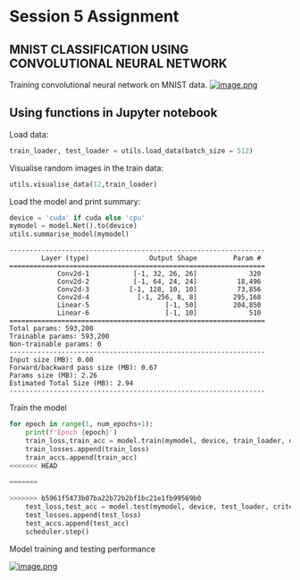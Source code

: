 # Session 5 Assignment
## MNIST CLASSIFICATION USING CONVOLUTIONAL NEURAL NETWORK

Training convolutional neural network on MNIST data.
[![image.png](https://i.postimg.cc/2SqzfyDN/image.png)](https://postimg.cc/JsLwN10p)


## Using functions in Jupyter notebook

Load data:

```python
train_loader, test_loader = utils.load_data(batch_size = 512)
```

Visualise random images in the train data:

```python
utils.visualise_data(12,train_loader)
```

Load the model and print summary:

```python
device = 'cuda' if cuda else 'cpu'
mymodel = model.Net().to(device)
utils.summarise_model(mymodel)
```

```
----------------------------------------------------------------
        Layer (type)               Output Shape         Param #
================================================================
            Conv2d-1           [-1, 32, 26, 26]             320
            Conv2d-2           [-1, 64, 24, 24]          18,496
            Conv2d-3          [-1, 128, 10, 10]          73,856
            Conv2d-4            [-1, 256, 8, 8]         295,168
            Linear-5                   [-1, 50]         204,850
            Linear-6                   [-1, 10]             510
================================================================
Total params: 593,200
Trainable params: 593,200
Non-trainable params: 0
----------------------------------------------------------------
Input size (MB): 0.00
Forward/backward pass size (MB): 0.67
Params size (MB): 2.26
Estimated Total Size (MB): 2.94
----------------------------------------------------------------

```

Train the model
```python
for epoch in range(1, num_epochs+1):
    print(f'Epoch {epoch}')
    train_loss,train_acc = model.train(mymodel, device, train_loader, optimizer, criterion)
    train_losses.append(train_loss)
    train_accs.append(train_acc)
<<<<<<< HEAD

=======
    
>>>>>>> b5961f5473b07ba22b72b2bf1bc21e1fb99569b0
    test_loss,test_acc = model.test(mymodel, device, test_loader, criterion)
    test_losses.append(test_loss)
    test_accs.append(test_acc)
    scheduler.step()
```
Model training and testing performance

[![image.png](https://i.postimg.cc/VLhJt3s1/image.png)](https://postimg.cc/MvyZ23jr)

